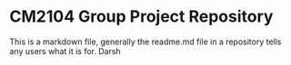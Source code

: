 # CM2104 Group Project Repository
This is a markdown file, generally the readme.md file in a repository tells any users what it is for.
Darsh
